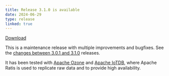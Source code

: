 ```yaml
---
title: Release 3.1.0 is available
date: 2024-06-29
type: release
linked: true
---
```

<!---
  Licensed under the Apache License, Version 2.0 (the "License");
  you may not use this file except in compliance with the License.
  You may obtain a copy of the License at
   http://www.apache.org/licenses/LICENSE-2.0
  Unless required by applicable law or agreed to in writing, software
  distributed under the License is distributed on an "AS IS" BASIS,
  WITHOUT WARRANTIES OR CONDITIONS OF ANY KIND, either express or implied.
  See the License for the specific language governing permissions and
  limitations under the License. See accompanying LICENSE file.
-->

[Download](https://ratis.apache.org/downloads.html)

This is a maintenance release with multiple improvements and bugfixes. See the [changes between 3.0.1 and 3.1.0](https://github.com/apache/ratis/compare/ratis-3.0.1...ratis-3.1.0) releases.

It has been tested with [Apache Ozone](https://ozone.apache.org) and [Apache IoTDB](https://iotdb.apache.org),
where Apache Ratis is used to replicate raw data and to provide high availability.